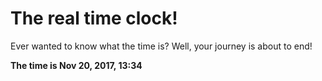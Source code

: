 # The real time clock!

Ever wanted to know what the time is? Well, your journey is about to end!

**The time is Nov 20, 2017, 13:34**